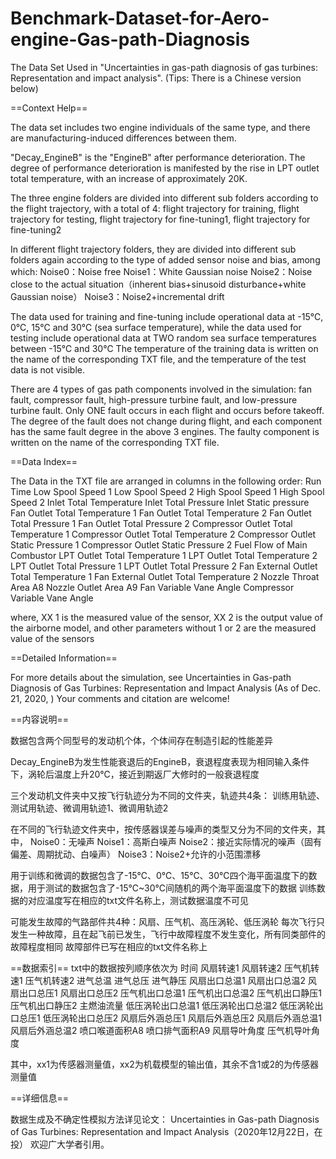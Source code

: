 # Benchmark-Dataset-for-Aero-engine-Gas-path-Diagnosis
The Data Set Used in "Uncertainties in gas-path diagnosis of gas turbines: Representation and impact analysis".
(Tips: There is a Chinese version below)

==Context Help==

The data set includes two engine individuals of the same type, and there are manufacturing-induced differences between them.

"Decay_EngineB" is the "EngineB" after performance deterioration. The degree of performance deterioration is manifested by the rise in LPT outlet total temperature, with an increase of approximately 20K.

The three engine folders are divided into different sub folders according to the flight trajectory, with a total of 4:
flight trajectory for training, flight trajectory for testing, flight trajectory for fine-tuning1, flight trajectory for fine-tuning2

In different flight trajectory folders, they are divided into different sub folders again according to the type of  added sensor noise and bias, among which:
Noise0：Noise free
Noise1：White Gaussian noise
Noise2：Noise close to the actual situation（inherent bias+sinusoid disturbance+white Gaussian noise）
Noise3：Noise2+incremental drift

The data used for training and fine-tuning include operational data at -15℃, 0℃, 15℃ and 30℃ (sea surface temperature), while the data used for testing include operational data at TWO random sea surface temperatures between -15℃ and 30℃
The temperature of the training data is written on the name of the corresponding TXT file, and the temperature of  the test data is not visible.

There are 4 types of gas path components involved in the simulation: 
fan fault, compressor fault, high-pressure turbine fault, and low-pressure turbine fault.
Only ONE fault occurs in each flight and occurs before takeoff. The degree of the fault does not change during flight, and each component has the same fault degree in the above 3 engines.
The faulty component is written on the name of the corresponding TXT file.

==Data Index==

The Data in the TXT file are arranged in columns in the following order:
Run Time
Low Spool Speed 1
Low Spool Speed 2
High Spool Speed 1
High Spool Speed 2
Inlet Total Temperature
Inlet Total Pressure
Inlet Static pressure
Fan Outlet Total Temperature 1
Fan Outlet Total Temperature 2
Fan Outlet Total Pressure 1
Fan Outlet Total Pressure 2
Compressor Outlet Total Temperature 1
Compressor Outlet Total Temperature 2
Compressor Outlet Static Pressure 1
Compressor Outlet Static Pressure 2
Fuel Flow of Main Combustor
LPT Outlet Total Temperature 1
LPT Outlet Total Temperature 2
LPT Outlet Total Pressure 1
LPT Outlet Total Pressure 2
Fan External Outlet Total Temperature 1
Fan External Outlet Total Temperature 2
Nozzle Throat Area A8
Nozzle Outlet Area A9
Fan Variable Vane Angle
Compressor Variable Vane Angle

where, XX 1 is the measured value of the sensor, XX 2 is the output value of the airborne model, and other parameters without 1 or 2 are the measured value of the sensors

==Detailed Information==

For more details about the simulation, see
Uncertainties in Gas-path Diagnosis of Gas Turbines: Representation and Impact Analysis (As of Dec. 21, 2020,  )
Your comments and citation are welcome!


==内容说明==

数据包含两个同型号的发动机个体，个体间存在制造引起的性能差异

Decay_EngineB为发生性能衰退后的EngineB，衰退程度表现为相同输入条件下，涡轮后温度上升20℃，接近到期返厂大修时的一般衰退程度

三个发动机文件夹中又按飞行轨迹分为不同的文件夹，轨迹共4条：
训练用轨迹、测试用轨迹、微调用轨迹1、微调用轨迹2

在不同的飞行轨迹文件夹中，按传感器误差与噪声的类型又分为不同的文件夹，其中，
Noise0：无噪声
Noise1：高斯白噪声
Noise2：接近实际情况的噪声（固有偏差、周期扰动、白噪声）
Noise3：Noise2+允许的小范围漂移

用于训练和微调的数据包含了-15℃、0℃、15℃、30℃四个海平面温度下的数据，用于测试的数据包含了-15℃~30℃间随机的两个海平面温度下的数据
训练数据的对应温度写在相应的txt文件名称上，测试数据温度不可见

可能发生故障的气路部件共4种：风扇、压气机、高压涡轮、低压涡轮
每次飞行只发生一种故障，且在起飞前已发生，飞行中故障程度不发生变化，所有同类部件的故障程度相同
故障部件已写在相应的txt文件名称上

==数据索引==
txt中的数据按列顺序依次为
时间 
风扇转速1 
风扇转速2 
压气机转速1 
压气机转速2 
进气总温 
进气总压 
进气静压 
风扇出口总温1 
风扇出口总温2 
风扇出口总压1 
风扇出口总压2 
压气机出口总温1 
压气机出口总温2 
压气机出口静压1 
压气机出口静压2 
主燃油流量
低压涡轮出口总温1
低压涡轮出口总温2
低压涡轮出口总压1
低压涡轮出口总压2
风扇后外涵总压1
风扇后外涵总压2
风扇后外涵总温1
风扇后外涵总温2
喷口喉道面积A8
喷口排气面积A9
风扇导叶角度
压气机导叶角度

其中，xx1为传感器测量值，xx2为机载模型的输出值，其余不含1或2的为传感器测量值

==详细信息==

数据生成及不确定性模拟方法详见论文：
Uncertainties in Gas-path Diagnosis of Gas Turbines: Representation and Impact Analysis（2020年12月22日，在投）
欢迎广大学者引用。
